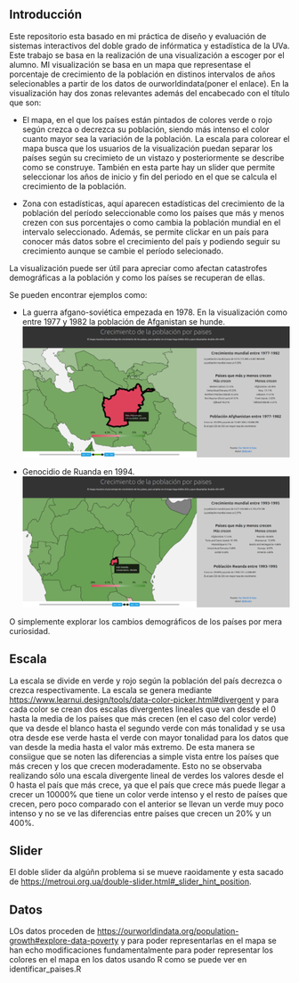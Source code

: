 ## Introducción

Este repositorio esta basado en mi práctica de diseño y evaluación de sistemas interactivos del doble grado de infórmatica y estadística de la UVa. Este trabajo se basa en la realización de una visualización a escoger por el alumno. MI visualización  se basa en un mapa que representase el porcentaje de crecimiento de la población en distinos intervalos de años selecionables a partir de los datos de ourworldindata(poner el enlace). En la visualización hay dos zonas relevantes además del encabecado con el título que son:

- El mapa, en el que los países están pintados de colores verde o rojo según crezca o decrezca su población, siendo más intenso el color cuanto mayor sea la variación de la población. La escala para colorear el mapa busca que los usuarios de la visualización puedan separar los países según su crecimieto de un vistazo y posteriormente se describe como se construye. También en esta parte hay un slider que permite seleccionar los años de inicio y fin del periodo en el que se calcula el crecimiento de la población.

- Zona con estadísticas, aquí aparecen estadísticas del crecimiento de la población del período seleccionable como los países que más y menos crezen con sus porcentajes o como cambia la población mundial en el intervalo seleccionado. Además, se permite clickar en un país para conocer más datos sobre el crecimiento del país y podiendo seguir su crecimiento aunque se cambie el período selecionado.

La visualización puede ser útil para apreciar como afectan catastrofes demográficas a la población y como los países se recuperan de ellas.

Se pueden encontrar ejemplos como: 

- La guerra afgano-soviética empezada en 1978. En la visualización como entre 1977 y 1982 la población de Afganistan se hunde.
![Alt text](./crecimiento_afganistan1977-1982.png?raw=true "Invasion URSS")

- Genocidio de Ruanda en 1994.
![Alt text](./crecimiento_ruanda1993-1995.png?raw=true "Genocidio Ruanda")

O simplemente explorar los cambios demográficos de los países por mera curiosidad.

## Escala

La escala se divide en verde y rojo según la población del país decrezca o crezca respectivamente. La escala se genera mediante https://www.learnui.design/tools/data-color-picker.html#divergent y para cada color se crean dos escalas divergentes lineales que van desde el 0 hasta la media de los países que más crecen (en el caso del color verde) que va desde el blanco hasta el segundo verde con más tonalidad y se usa otra desde ese verde hasta el verde con mayor tonalidad para los datos que van desde la media hasta el valor más extremo. De esta manera se consiigue que se noten las diferencias a simple vista entre los países que más crecen y los que crecen moderadamente. Esto no se observaba realizando sólo una escala divergente lineal de verdes los valores desde el 0 hasta el país que más crece, ya que el país que crece más puede llegar a crecer un 10000% que tiene un color verde intenso y el resto de países que crecen, pero poco comparado con el anterior se llevan un verde muy poco intenso y no se ve las diferencias entre países que crecen un 20% y un 400%.

## Slider

El doble slider da algúñn problema si se mueve raoidamente y esta sacado de https://metroui.org.ua/double-slider.html#_slider_hint_position.

## Datos 

LOs datos proceden de https://ourworldindata.org/population-growth#explore-data-poverty y para poder representarlas en el mapa se han echo modificaciones fundamentalmente para poder representar los colores en el mapa en los datos usando R como se puede ver en identificar_paises.R
